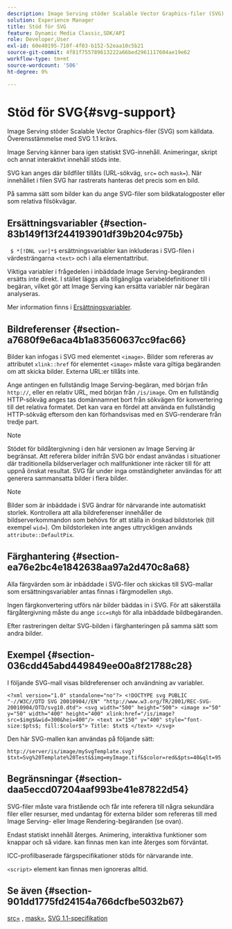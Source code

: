 ```yaml
---
description: Image Serving stöder Scalable Vector Graphics-filer (SVG) som källdata. Överensstämmelse med SVG 1.1 krävs.
solution: Experience Manager
title: Stöd för SVG
feature: Dynamic Media Classic,SDK/API
role: Developer,User
exl-id: 60e40195-710f-4f03-b152-52eaa10c5b21
source-git-commit: 4f81f755789613222a66bed2961117604ae19e62
workflow-type: tm+mt
source-wordcount: '506'
ht-degree: 0%

---
```


# Stöd för SVG{#svg-support}

Image Serving stöder Scalable Vector Graphics-filer (SVG) som källdata. Överensstämmelse med SVG 1.1 krävs.

Image Serving känner bara igen statiskt SVG-innehåll. Animeringar, skript och annat interaktivt innehåll stöds inte.

SVG kan anges där bildfiler tillåts (URL-sökväg, `src=` och `mask=`). När innehållet i filen SVG har rastrerats hanteras det precis som en bild.

På samma sätt som bilder kan du ange SVG-filer som bildkatalogposter eller som relativa filsökvägar.

## Ersättningsvariabler {#section-83b149f13f244193901df39b204c975b}

` $ *[!DNL var]*$` ersättningsvariabler kan inkluderas i SVG-filen i värdesträngarna `<text>` och i alla elementattribut.

Viktiga variabler i frågedelen i inbäddade Image Serving-begäranden ersätts inte direkt. I stället läggs alla tillgängliga variabeldefinitioner till i begäran, vilket gör att Image Serving kan ersätta variabler när begäran analyseras.

Mer information finns i [Ersättningsvariabler](../../../../../is-api/http-ref/image-serving-api-ref/c-http-protocol-reference/c-syntax-and-features/r-is-http-substitution-variables.md#reference-90dc01aba44940e4acdd0c6476e7aa5a).

## Bildreferenser {#section-a7680f9e6aca4b1a83560637cc9fac66}

Bilder kan infogas i SVG med elementet `<image>`. Bilder som refereras av attributet `xlink::href` för elementet `<image>` måste vara giltiga begäranden om att skicka bilder. Externa URL:er tillåts inte.

Ange antingen en fullständig Image Serving-begäran, med början från `http://`, eller en relativ URL, med början från `/is/image`. Om en fullständig HTTP-sökväg anges tas domännamnet bort från sökvägen för konvertering till det relativa formatet. Det kan vara en fördel att använda en fullständig HTTP-sökväg eftersom den kan förhandsvisas med en SVG-renderare från tredje part.

>[!NOTE]
>
>Stödet för bildåtergivning i den här versionen av Image Serving är begränsat. Att referera bilder inifrån SVG bör endast användas i situationer där traditionella bildserverlager och mallfunktioner inte räcker till för att uppnå önskat resultat. SVG får under inga omständigheter användas för att generera sammansatta bilder i flera bilder.

>[!NOTE]
>
>Bilder som är inbäddade i SVG ändrar för närvarande inte automatiskt storlek. Kontrollera att alla bildreferenser innehåller de bildserverkommandon som behövs för att ställa in önskad bildstorlek (till exempel `wid=`). Om bildstorleken inte anges uttryckligen används `attribute::DefaultPix`.

## Färghantering {#section-ea76e2bc4e1842638aa97a2d470c8a68}

Alla färgvärden som är inbäddade i SVG-filer och skickas till SVG-mallar som ersättningsvariabler antas finnas i färgmodellen `sRgb`.

Ingen färgkonvertering utförs när bilder bäddas in i SVG. För att säkerställa färgåtergivning måste du ange `icc=sRgb` för alla inbäddade bildbegäranden.

Efter rastreringen deltar SVG-bilden i färghanteringen på samma sätt som andra bilder.

## Exempel {#section-036cdd45abd449849ee00a8f21788c28}

I följande SVG-mall visas bildreferenser och användning av variabler.

`<?xml version="1.0" standalone="no"?> <!DOCTYPE svg PUBLIC "-//W3C//DTD SVG 20010904//EN" "http://www.w3.org/TR/2001/REC-SVG-20010904/DTD/svg10.dtd"> <svg width="500" height="500"> <image x="50" y="50" width="400" height="400" xlink:href="/is/image?src=$img$&wid=300&hei=400"/> <text x="150" y="400" style="font-size:$pts$; fill:$color$"> Title: $txt$ </text> </svg>`

Den här SVG-mallen kan användas på följande sätt:

`http://server/is/image/mySvgTemplate.svg?$txt=Svg%20Template%20Test&$img=myImage.tif&$color=red&$pts=40&qlt=95`

## Begränsningar {#section-daa5eccd07204aaf993be41e87822d54}

SVG-filer måste vara fristående och får inte referera till några sekundära filer eller resurser, med undantag för externa bilder som refereras till med Image Serving- eller Image Rendering-begäranden (se ovan).

Endast statiskt innehåll återges. Animering, interaktiva funktioner som knappar och så vidare. kan finnas men kan inte återges som förväntat.

ICC-profilbaserade färgspecifikationer stöds för närvarande inte.

`<script>` element kan finnas men ignoreras alltid.

## Se även {#section-901dd1775fd24154a766dcfbe5032b67}

[src=](../../../../../is-api/http-ref/image-serving-api-ref/c-http-protocol-reference/c-command-reference/r-src.md#reference-f6506637778c4c69bf106a7924a91ab1) , [mask=](../../../../../is-api/http-ref/image-serving-api-ref/c-http-protocol-reference/c-command-reference/r-mask.md#reference-922254e027404fb890b850e2723ee06e), [SVG 1.1-specifikation](https://www.w3.org/TR/SVG11/)
